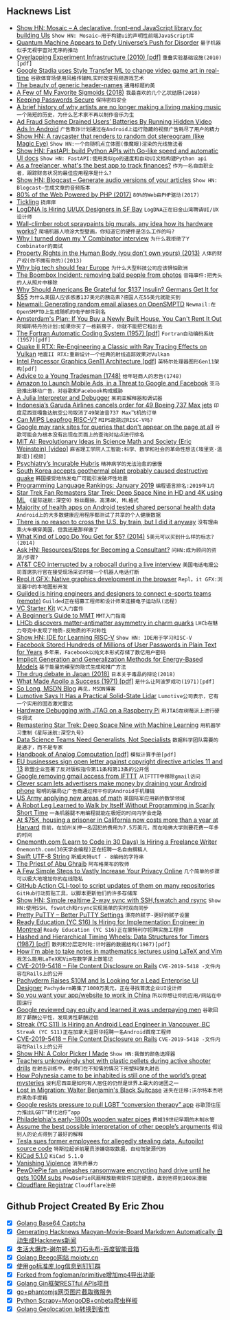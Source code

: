 ## Hacknews List


- [Show HN: Mosaic – A declarative, front-end JavaScript library for building UIs](https://github.com/Authman2/Mosaic)  `Show HN: Mosaic—用于构建ui的声明性前端JavaScript库`
- [Quantum Machine Appears to Defy Universe’s Push for Disorder](https://www.quantamagazine.org/quantum-scarring-appears-to-defy-universes-push-for-disorder-20190320/)  `量子机器似乎无视宇宙对无序的推动`
- [Overlapping Experiment Infrastructure (2010) [pdf]](https://static.googleusercontent.com/media/research.google.com/en//pubs/archive/36500.pdf)  `重叠实验基础设施(2010)[pdf]`
- [Google Stadia uses Style Transfer ML to change video game art in real-time](https://www.turingtribe.com/story/google-stadia-uses-style-transfer-ml-to-change-video-game-art-in-real-time-BGk226TY9zNP3tSpZ)  `谷歌体育场使用风格传输ML实时改变视频游戏艺术`
- [The beauty of generic header-names](https://www.mulle-kybernetik.com/weblog/2019/beauty_of_generic_headers.html)  `通用标题的美`
- [A Few of My Favorite Sigmoids (2018)](https://raphlinus.github.io/audio/2018/09/05/sigmoid.html)  `我最喜欢的几个乙状结肠(2018)`
- [Keeping Passwords Secure](https://newsroom.fb.com/news/2019/03/keeping-passwords-secure/)  `保持密码安全`
- [A brief history of why artists are no longer making a living making music](https://www.rootsmusic.ca/2019/03/14/a-brief-history-of-why-artists-are-no-longer-making-a-living-making-music/)  `一个简短的历史，为什么艺术家不再以制作音乐为生`
- [Ad Fraud Scheme Drained Users’ Batteries By Running Hidden Video Ads In Android](https://www.buzzfeednews.com/article/craigsilverman/in-banner-video-ad-fraud)  `广告欺诈计划通过在Android上运行隐藏的视频广告耗尽了用户的精力`
- [Show HN: A raycaster that renders to random dot stereogram (like Magic Eye)](https://github.com/ammonb/stereogram-raycaster)  `Show HN:一个向随机点立体图(像魔眼)渲染的光线施法者`
- [Show HN: FastAPI: build Python APIs with Go-like speed and automatic UI docs](https://fastapi.tiangolo.com/)  `Show HN: FastAPI:使用类似go的速度和自动UI文档构建Python api`
- [As a freelancer, what&#39;s the best app to track finances?](item?id=19450331)  `作为一名自由职业者，跟踪财务状况的最佳应用程序是什么?`
- [Show HN: Blogcast – Generate audio versions of your articles](https://blogcast.host/)  `Show HN: Blogcast—生成文章的音频版本`
- [80% of the Web Powered by PHP (2017)](https://haydenjames.io/80-percent-web-powered-by-php/)  `80%的Web由PHP驱动(2017)`
- [Tickling](https://www.jefftk.com/p/tickling)  `挠痒痒`
- [LogDNA Is Hiring UI/UX Designers in SF Bay](https://boards.greenhouse.io/logdna/jobs/4091102002)  `LogDNA正在旧金山湾聘请UI/UX设计师`
- [Wall-climber robot spraypaints big murals, any idea how its hardware works?](https://sifted.eu/articles/the-graffiti-robot-startup-thats-turned-down-millions/)  `爬墙机器人喷涂大型壁画，你知道它的硬件是怎么工作的吗?`
- [Why I turned down my Y Combinator interview](https://www.facetdev.com/blog/posts/why-i-turned-down-my-y-combinator-interview/)  `为什么我拒绝了Y Combinator的面试`
- [Property Rights in the Human Body (you don&#39;t own yours) (2013)](http://thestudentlawyer.com/2013/07/12/property-rights-in-the-human-body/)  `人体的财产权(你不拥有你的)(2013)`
- [Why big tech should fear Europe](https://www.economist.com/leaders/2019/03/23/why-big-tech-should-fear-europe)  `为什么大型科技公司应该惧怕欧洲`
- [The Boombox Incident: removing bald people from photos](https://matthewbilyeu.com/blog/2019-03-21/the-boombox-incident)  `音箱事件:把秃头的人从照片中移除`
- [Why Should Americans Be Grateful for $137 Insulin? Germans Get It for $55](https://www.nytimes.com/2019/03/21/opinion/diabetes-insulin-generics-humalog.html)  `为什么美国人应该感激137美元的胰岛素?德国人花55美元就能买到`
- [Newmail: Generating random email aliases on OpenSMPTD](https://hakon.gylterud.net/newmail/)  `Newmail:在OpenSMPTD上生成随机的电子邮件别名`
- [Amsterdam&#39;s Plan: If You Buy a Newly Built House, You Can&#39;t Rent It Out](https://www.citylab.com/equity/2019/03/amsterdam-rental-housing-prices-new-home-owner-occupied/585235/)  `阿姆斯特丹的计划:如果你买了一栋新房子，你就不能把它租出去`
- [The Fortran Automatic Coding System (1957) [pdf]](https://archive.computerhistory.org/resources/text/Fortran/102663113.05.01.acc.pdf)  `Fortran自动编码系统(1957)[pdf]`
- [Quake II RTX: Re-Engineering a Classic with Ray Tracing Effects on Vulkan](https://www.nvidia.com/en-us/geforce/news/quake-ii-rtx-ray-tracing-vulkan-vkray-geforce-rtx/)  `地震II RTX:重新设计一个经典的射线追踪效果对Vulkan`
- [Intel Processor Graphics Gen11 Architecture [pdf]](https://software.intel.com/sites/default/files/managed/db/88/The-Architecture-of-Intel-Processor-Graphics-Gen11_R1new.pdf)  `英特尔处理器图形Gen11架构[pdf]`
- [Advice to a Young Tradesman (1748)](https://founders.archives.gov/documents/Franklin/01-03-02-0130)  `给年轻商人的忠告(1748)`
- [Amazon to Launch Mobile Ads, in a Threat to Google and Facebook](https://www.bloomberg.com/news/articles/2019-03-21/amazon-said-to-launch-mobile-ads-in-threat-to-google-facebook)  `亚马逊推出移动广告，对谷歌和Facebook构成威胁`
- [A Julia Interpreter and Debugger](https://julialang.org/blog/2019/03/debuggers)  `茱莉亚解释器和调试器`
- [Indonesia’s Garuda Airlines cancels order for 49 Boeing 737 Max jets](https://www.washingtonpost.com/world/indonesias-garuda-airlines-cancels-order-for-49-boeing-737-max-jets/2019/03/22/d7f7de52-4c63-11e9-9663-00ac73f49662_story.html)  `印度尼西亚嘎鲁达航空公司取消了49架波音737 Max飞机的订单`
- [Can MIPS Leapfrog RISC-V?](https://www.eetimes.com/document.asp?doc_id=1334317)  `MIPS能跳过RISC-V吗?`
- [Google may rank sites for queries that don&#39;t appear on the page at all](https://unlikekinds.com/article/google-ranking-keyword-not-in-content)  `谷歌可能会为根本没有出现在页面上的查询对站点进行排名`
- [MIT AI: Revolutionary Ideas in Science Math and Society (Eric Weinstein) [video]](https://lexfridman.com/eric-weinstein/)  `麻省理工学院人工智能:科学、数学和社会的革命性想法(埃里克·温斯坦)[视频]`
- [Psychiatry’s Incurable Hubris](https://www.theatlantic.com/magazine/archive/2019/04/mind-fixers-anne-harrington/583228/)  `精神病学的无法治愈的傲慢`
- [South Korea accepts geothermal plant probably caused destructive quake](https://www.nature.com/articles/d41586-019-00959-4)  `韩国接受地热发电厂可能引发破坏性地震`
- [Programming Language Rankings: January 2019](https://redmonk.com/sogrady/2019/03/20/language-rankings-1-19/)  `编程语言排名:2019年1月`
- [Star Trek Fan Remasters Star Trek: Deep Space Nine in HD and 4K using ML](https://www.turingtribe.com/story/star-trek-fan-remasters-star-trek-deep-space-nine-in-hd-using-machine-learning-yEHAXy7S7PxGZEQE9)  `《星际迷航:深空9》粉丝翻拍，高清4K, ML格式`
- [Majority of health apps on Android tested shared personal health data](https://www.bmj.com/content/364/bmj.l920)  `Android上的大多数健康应用程序都测试了共享的个人健康数据`
- [There is no reason to cross the U.S. by train, but I did it anyway](https://www.nytimes.com/interactive/2019/03/20/magazine/train-across-america-amtrak.html)  `没有理由乘火车横穿美国，但我还是那样做了`
- [What Kind of Logo Do You Get for $5? (2014)](https://medium.com/swlh/in-the-past-couple-years-startups-have-started-realizing-that-good-design-can-make-the-difference-2fdeb90d390a)  `5美元可以买到什么样的标志?(2014)`
- [Ask HN: Resources/Steps for Becoming a Consultant?](item?id=19455224)  `问HN:成为顾问的资源/步骤?`
- [AT&amp;T CEO interrupted by a robocall during a live interview](https://www.theverge.com/2019/3/20/18274519/att-ceo-robocall-randall-stephenson-live-interview-fcc-ajit-pai)  `美国电话电报公司首席执行官在接受现场采访时被一个机器人电话打断`
- [Repl.it GFX: Native graphics development in the browser](https://repl.it/site/blog/gfx?ref=updates)  `Repl。it GFX:浏览器中的本地图形开发`
- [Guilded is hiring engineers and designers to connect e-sports teams (remote)](https://www.guilded.gg/jobs)  `Guilded正在招募工程师和设计师来连接电子运动队(远程)`
- [VC Starter Kit](https://vcstarterkit.com/#faq)  `VC入门套件`
- [A Beginner’s Guide to MMT](https://www.bloomberg.com/news/features/2019-03-21/modern-monetary-theory-beginner-s-guide)  `MMT入门指南`
- [LHCb discovers matter-antimatter asymmetry in charm quarks](https://www.symmetrymagazine.org/article/lhcb-discovers-matter-antimatter-asymmetry-in-charm-quarks)  `LHCb在魅力夸克中发现了物质-反物质的不对称性`
- [Show HN: IDE for Learning RISC-V](https://github.com/TheThirdOne/rars)  `Show HN: IDE用于学习RISC-V`
- [Facebook Stored Hundreds of Millions of User Passwords in Plain Text for Years](https://krebsonsecurity.com/2019/03/facebook-stored-hundreds-of-millions-of-user-passwords-in-plain-text-for-years/)  `多年来，Facebook以纯文本形式存储了数亿用户密码`
- [Implicit Generation and Generalization Methods for Energy-Based Models](https://openai.com/blog/energy-based-models/)  `基于能量的模型的隐式生成和推广方法`
- [The drug debate in Japan (2018)](https://www.opendemocracy.net/en/japan-place-with-strangest-drug-debate-in-world/)  `日本关于毒品的辩论(2018)`
- [What Made Apollo a Success (1971) [pdf]](https://ntrs.nasa.gov/archive/nasa/casi.ntrs.nasa.gov/19720005243.pdf)  `是什么让阿波罗成功(1971)[pdf]`
- [So Long, MSDN Blog](https://ericlippert.com/2019/03/21/so-long-msdn-blog/)  `再见，MSDN博客`
- [Lumotive Says It Has a Practical Solid-State Lidar](https://spectrum.ieee.org/cars-that-think/transportation/sensors/lumotive-says-its-got-a-solidstate-lidar-that-really-works)  `Lumotive公司表示，它有一个实用的固态激光雷达`
- [Hardware Debugging with JTAG on a Raspberry Pi](https://github.com/rust-embedded/rust-raspi3-OS-tutorials/tree/master/0B_hw_debug_JTAG)  `用JTAG在树莓派上进行硬件调试`
- [Remastering Star Trek: Deep Space Nine with Machine Learning](https://captrobau.blogspot.com/2019/03/remastering-star-trek-deep-space-nine.html)  `用机器学习重制《星际迷航:深空九号》`
- [Data Science Teams Need Generalists, Not Specialists](https://hbr.org/2019/03/why-data-science-teams-need-generalists-not-specialists)  `数据科学团队需要的是通才，而不是专家`
- [Handbook of Analog Computation [pdf]](http://www.analogmuseum.org/library/handbook_of_analog_computation.pdf)  `模拟计算手册[pdf]`
- [EU businesses sign open letter against copyright directive articles 11 and 13](https://nextcloud.com/blog/130-eu-businesses-sign-open-letter-against-copyright-directive-art-11-13/)  `欧盟企业签署了反对版权指令第11条和第13条的公开信`
- [Google removing gmail access from IFTTT](item?id=19458172)  `从IFTTT中移除gmail访问`
- [Clever scam lets advertisers make money by draining your Android phone](https://www.theverge.com/2019/3/22/18276542/scam-hidden-video-ads-android-app-drain-batteries-data-cpu-cycles)  `聪明的骗局让广告商通过榨干你的Android手机赚钱`
- [US Army applying new areas of math](https://www.johndcook.com/blog/2019/03/21/us-army-math/)  `美国陆军应用新的数学领域`
- [A Robot Leg Learned to Walk by Itself Without Programming in Scarily Short Time](https://www.sciencealert.com/this-robot-leg-learned-to-walk-all-by-itself-without-any-programming)  `一条机器腿不用编程就能在极短的时间内学会走路`
- [At $75K, housing a prisoner in California now costs more than a year at Harvard](https://www.latimes.com/local/lanow/la-me-prison-costs-20170604-htmlstory.html)  `目前，在加州关押一名囚犯的费用为7.5万美元，而在哈佛大学则要花费一年多的时间`
- [Onemonth.com (Learn to Code in 30 Days) Is Hiring a Freelance Writer](https://docs.google.com/document/d/14uE_d4mU00gLJSZRrk0vSIWYi2BjcxD5oRJgGEEDdxU/edit#)  `Onemonth.com(30天学会编程)正在招聘一名自由撰稿人`
- [Swift UTF-8 String](https://swift.org/blog/utf8-string/)  `斯威夫特utf - 8编码的字符串`
- [The Priest of Abu Ghraib](https://www.smithsonianmag.com/history/priest-abu-grahib-180971013/)  `阿布格莱布的牧师`
- [A Few Simple Steps to Vastly Increase Your Privacy Online](https://thetoolsweneed.com/a-few-simple-steps-to-vastly-increase-your-privacy-online/)  `几个简单的步骤可以极大地增加你的在线隐私`
- [GitHub Action CLI-tool to script updates of them on many repositories](https://github.com/inextensodigital/actions/tree/master/github-workflow)  `GitHub行动剪贴工具，以脚本更新他们的许多存储库`
- [Show HN: Simple realtime 2-way sync with SSH,fswatch and rsync](https://github.com/francoisp/DuplexRsync)  `Show HN:使用SSH、fswatch和rsync实现简单的实时双向同步`
- [Pretty PuTTY – Better PuTTY Settings](https://github.com/jacktrocinski/pretty-putty)  `漂亮的腻子-更好的腻子设置`
- [Ready Education (YC S16) Is Hiring for Implementation Engineer in Montreal](https://angel.co/oohlala-mobile/jobs/522261-implementation-engineer)  `Ready Education (YC S16)正在蒙特利尔招聘实施工程师`
- [Hashed and Hierarchical Timing Wheels: Data Structures for Timers (1987) [pdf]](http://www.cs.columbia.edu/~nahum/w6998/papers/sosp87-timing-wheels.pdf)  `散列和分层定时轮:计时器的数据结构(1987)[pdf]`
- [How I&#39;m able to take notes in mathematics lectures using LaTeX and Vim](https://castel.dev/post/lecture-notes-1/)  `我怎么能用LaTeX和Vim在数学课上做笔记`
- [CVE-2019-5418 – File Content Disclosure on Rails](https://github.com/mpgn/CVE-2019-5418)  `CVE-2019-5418 -文件内容在Rails上的公开`
- [Pachyderm Raises $10M and Is Looking for a Lead Enterprise UI Designer](https://jobs.lever.co/pachyderm/)  `Pachyderm筹集了1000万美元，正在寻找首席企业UI设计师`
- [So you want your app/website to work in China](https://chanind.github.io/china/2019/01/19/launching-an-app-or-website-in-china.html)  `所以你想让你的应用/网站在中国运行`
- [Google reviewed pay equity and learned it was underpaying men](https://www.washingtonpost.com/technology/2019/03/04/google-asked-about-pay-equity-learned-it-was-mostly-underpaying-men/)  `谷歌回顾了薪酬公平性，发现男性薪酬过低`
- [Streak (YC S11) Is Hiring an Android Lead Engineer in Vancouver, BC](https://www.streak.com/careers/android-lead-vancouver)  `Streak (YC S11)正在加拿大温哥华招聘一名Android首席工程师`
- [CVE-2019-5418 – File Content Disclosure on Rails](https://github.com/mpgn/CVE-2019-5418#cve-2019-5418---file-content-disclosure-on-rails)  `CVE-2019-5418 -文件内容在Rails上的公开`
- [Show HN: A Color Picker I Made](https://colorsupplyyy.com/app)  `Show HN:我做的颜色选择器`
- [Teachers unknowingly shot with plastic pellets during active shooter drills](https://www.courierpress.com/story/news/2019/03/20/ista-active-shooter-drills-went-too-far-hurt-participants/3230613002/)  `在射击训练中，老师们在不知情的情况下用塑料弹丸射击`
- [How Polynesia came to be inhabited is still one of the world’s great mysteries](https://www.spectator.co.uk/2019/03/how-polynesia-came-to-be-inhabited-is-still-one-of-the-worlds-great-mysteries/)  `波利尼西亚是如何有人居住的仍然是世界上最大的谜团之一`
- [Lost in Migration: Walter Benjamin&#39;s Black Suitcase](https://aeon.co/essays/what-happened-to-walter-benjamins-precious-black-suitcase)  `迷失在迁移:沃尔特本杰明的黑色手提箱`
- [Google resists pressure to pull LGBT “conversion therapy” app](https://www.axios.com/google-resists-pressure-to-pull-lgbt-conversion-therapy-app-aa98307f-f238-45e0-84ff-5829016379d0.html)  `谷歌顶住压力推出LGBT“转化治疗”app`
- [Philadelphia&#39;s early-1800s wooden water pipes](https://www.washingtonpost.com/news/retropolis/wp/2017/05/06/discovered-philadelphias-high-tech-totally-natural-plumbing-of-1812/)  `费城19世纪早期的木制水管`
- [Assume the best possible interpretation of other people’s arguments](https://effectiviology.com/principle-of-charity/)  `假设别人的论点得到了最好的解释`
- [Tesla sues former employees for allegedly stealing data, Autopilot source code](https://www.reuters.com/article/us-tesla-lawsuit/tesla-sues-former-employees-for-allegedly-stealing-data-autopilot-source-code-idUSKCN1R21P9)  `特斯拉起诉前雇员涉嫌窃取数据，自动驾驶源代码`
- [KiCad 5.1.0](http://kicad-pcb.org/blog/2019/03/KiCad-5.1.0-Release/)  `KiCad 5.1.0`
- [Vanishing Violence](https://projects.sfchronicle.com/2019/vanishing-violence/)  `消失的暴力`
- [PewDiePie fan unleashes ransomware encrypting hard drive until he gets 100M subs](https://www.zdnet.com/article/pewdiepie-fans-keep-making-junk-ransomware/)  `PewDiePie风扇释放勒索软件加密硬盘，直到他得到100米潜艇`
- [Cloudflare Registrar](https://www.cloudflare.com/products/registrar/)  `Cloudflare注册`

## Github Project Created By Eric Zhou

- [x] [Golang Base64 Captcha](https://github.com/mojocn/base64Captcha)
- [x] [Generating Hacknews Maoyan-Movie-Board Markdown Automatically 自动生成Hacknews新闻](https://github.com/dejavuzhou/md-genie)
- [x] [生活大爆炸-谢尔顿-剪刀石头布-百度智能音箱](https://github.com/mojocn/dueros-bang-game)
- [x] [Golang Beego网站 mojotv.cn](https://github.com/mojocn/www.mojotv.cn)
- [x] [使用go标准库,log信息到钉钉群](https://github.com/mojocn/dooger)
- [x] [Forked from fogleman/primitive增加mp4导出功能](https://github.com/mojocn/primitive)
- [x] [Golang Gin框架RESTful APIs项目](https://github.com/JJJJJJJerk/ezier-golang-web-api-framework)
- [x] [go+phantomjs网页图片截取微服务](https://github.com/mojocn/screen_shot)
- [x] [Python Scrapy+MongoDB+cnbeta爬虫样板](https://github.com/mojocn/scrapy_mongodb_boilerplate_cnbeta)
- [x] [Golang Geolocation Ip转换到省市](https://github.com/mojocn/ip2location)